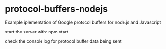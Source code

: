 # protocol-buffers-nodejs
Example iplementation of Google protocol buffers for node.js and Javascript

start the server with: 
npm start

check the console log for protocol buffer data being sent
